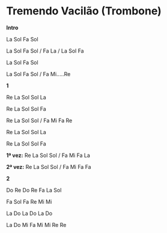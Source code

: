 # **Tremendo Vacilão (Trombone)** 

**Intro**

La Sol Fa Sol

La Sol Fa Sol / Fa La / La Sol Fa

La Sol Fa Sol

La Sol Fa Sol / Fa Mi.....Re

**1**

Re La Sol Sol La

Re La Sol Sol Fa

Re La Sol Sol / Fa Mi Fa Re

Re La Sol Sol La

Re La Sol Sol Fa

**1ª vez:** Re La Sol Sol / Fa Mi Fa La

**2ª vez:** Re La Sol Sol / Fa Mi Fa Fa

**2**

Do Re Do Re Fa La Sol

Fa Sol Fa Re Mi Mi

La Do La Do La Do

La Do Mi Fa Mi Mi Re Re